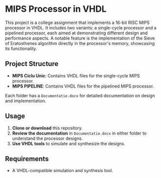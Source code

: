 # MIPS Processor in VHDL

This project is a college assignment that implements a 16-bit RISC MIPS processor in VHDL. It includes two variants: a single-cycle processor and a pipelined processor, each aimed at demonstrating different design and performance aspects. A notable feature is the implementation of the Sieve of Eratosthenes algorithm directly in the processor's memory, showcasing its functionality.

## Project Structure

- **MIPS Ciclu Unic**: Contains VHDL files for the single-cycle MIPS processor.
- **MIPS PIPELINE**: Contains VHDL files for the pipelined MIPS processor.

Each folder has a `Documentatie.docx` for detailed documentation on design and implementation.

## Usage

1. **Clone or download** this repository.
2. **Review the documentation** in `Documentatie.docx` in either folder to understand the processor designs.
3. **Use VHDL tools** to simulate and synthesize the designs.

## Requirements

- A VHDL-compatible simulation and synthesis tool.